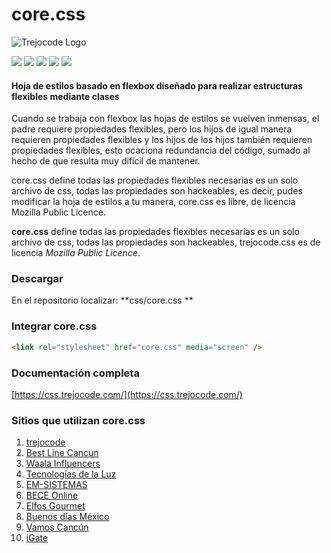 # core.css

![Trejocode Logo](https://www.trejocode.com/app/img/logo.png "trejocode Logo")

![](https://img.shields.io/github/stars/trejocode/css) ![](https://img.shields.io/github/forks/trejocode/css) ![](https://img.shields.io/github/tag/trejocode/css) ![](https://img.shields.io/github/release/trejocode/css) ![](https://img.shields.io/github/issues/trejocode/css)

#### **Hoja de estilos basado en flexbox diseñado para realizar estructuras flexibles mediante clases**


Cuando se trabaja con flexbox las hojas de estilos se vuelven inmensas, el padre requiere propiedades flexibles, pero los hijos de igual manera requieren propiedades flexibles y los hijos de los hijos también requieren propiedades flexibles, esto ocaciona redundancia del código, sumado al hecho de que resulta muy difícil de mantener.

core.css define todas las propiedades flexibles necesarias es un solo archivo de css, todas las propiedades son hackeables, es decir, pudes modificar la hoja de estilos a tu manera, core.css es libre, de licencia Mozilla Public Licence.

**core.css** define todas las propiedades flexibles necesarias es un solo archivo de css, todas las propiedades son hackeables, trejocode.css es de licencia *Mozilla Public Licence*.


### Descargar

En el repositorio localizar: **css/core.css **

### Integrar core.css
```HTML
<link rel="stylesheet" href="core.css" media="screen" />
```
### Documentación completa

[https://css.trejocode.com/](https://css.trejocode.com/)

### Sitios que utilizan core.css
1. [trejocode](https://www.trejocode.com/ "trejocode")
2. [Best Line Cancun](https://www.bestlinecancun.com/ "Best Line Cancún")
3. [Waala Influencers](https://www.waalainfluencers.com/ "Waala Influencers")
4. [Tecnologías de la Luz](http://www.delaluz.com.mx/ "Tecnologías de la Luz")
5. [EM-SISTEMAS](https://www.em-sistemas.net/ "EM-SISTEMAS")
6. [BECE Online](https://www.beceonline.com/ "BéCé Online")
7. [Elfos Gourmet](https://www.elfosgourmet.eu/ "Elfos Gourmet")
8. [Buenos días México](https://buenosdiasmexico.mx/ "Buenos días México")
9. [Vamos Cancún](https://vamoscancun.com/ "Vamos Cancún")
10. [iGate](https://igate.mx/ "iGate")
